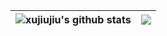 
| <img align="center" src="https://github-readme-stats.vercel.app/api?username=xujiujiu&show_icons=true&include_all_commits=true&hide_border=true&rank_icon=github" alt="xujiujiu's github stats" /> | <img align="center" src="https://github-readme-stats.vercel.app/api/top-langs/?username=xujiujiu&layout=compact&hide_border=true" /> |
| ------------- | ------------- |


<!---
xujiujiu/xujiujiu is a ✨ special ✨ repository because its `README.md` (this file) appears on your GitHub profile.
You can click the Preview link to take a look at your changes.
--->
